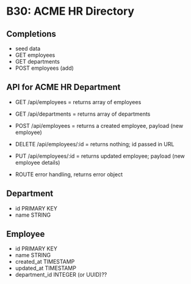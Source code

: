 # B30: ACME HR Directory

## Completions
- seed data
- GET employees
- GET departments
- POST employees (add)

## API for ACME HR Department
- GET /api/employees = returns array of employees
- GET /api/departments = returns array of departments
- POST /api/employees = returns a created employee, payload (new employee)
- DELETE /api/employees/:id = returns nothing; id passed in URL
- PUT /api/employees/:id = returns updated employee; payload (new employee details)

- ROUTE error handling, returns error object

## Department
- id PRIMARY KEY
- name STRING

## Employee
- id PRIMARY KEY
- name STRING
- created_at TIMESTAMP
- updated_at TIMESTAMP
- department_id INTEGER (or UUID)??